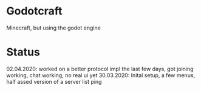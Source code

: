 ﻿# Godotcraft

Minecraft, but using the godot engine

# Status

02.04.2020: worked on a better protocol impl the last few days, got joining working, chat working, no real ui yet
30.03.2020: Inital setup, a few menus, half assed version of a server list ping